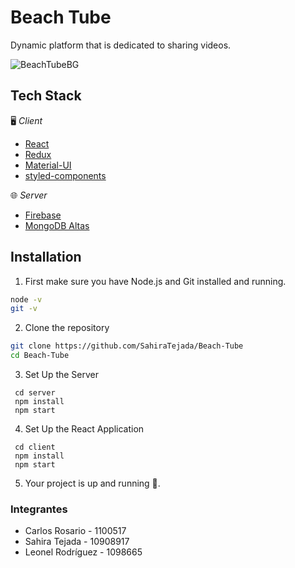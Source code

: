 # Beach Tube

Dynamic platform that is dedicated to sharing videos.

![BeachTubeBG](https://user-images.githubusercontent.com/81046432/235363902-0160d3df-3995-4018-b836-949fa2334464.png)


## Tech Stack

🖥️ *Client*
- [React](https://legacy.reactjs.org/)
- [Redux](https://redux.js.org/)
- [Material-UI](https://mui.com/)
- [styled-components](https://styled-components.com/)

🌐 *Server*
- [Firebase](https://firebase.google.com/?hl=es)
- [MongoDB Altas](https://www.mongodb.com/atlas/database)

## Installation

1. First make sure you have Node.js and  Git installed and running.

```bash
node -v
git -v
```
2. Clone the repository 

```bash
git clone https://github.com/SahiraTejada/Beach-Tube
cd Beach-Tube

```
3. Set Up the Server 

```
 cd server
 npm install
 npm start
```
4. Set Up the React Application 

```
 cd client
 npm install
 npm start
```

5. Your project is up and running  🎉. 

### Integrantes

- Carlos Rosario - 1100517
- Sahira Tejada - 10908917
- Leonel Rodríguez - 1098665


